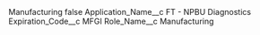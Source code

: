<?xml version="1.0" encoding="UTF-8"?>
<CustomMetadata xmlns="http://soap.sforce.com/2006/04/metadata" xmlns:xsi="http://www.w3.org/2001/XMLSchema-instance" xmlns:xsd="http://www.w3.org/2001/XMLSchema">
    <label>Manufacturing</label>
    <protected>false</protected>
    <values>
        <field>Application_Name__c</field>
        <value xsi:type="xsd:string">FT - NPBU Diagnostics</value>
    </values>
    <values>
        <field>Expiration_Code__c</field>
        <value xsi:type="xsd:string">MFGI</value>
    </values>
    <values>
        <field>Role_Name__c</field>
        <value xsi:type="xsd:string">Manufacturing</value>
    </values>
</CustomMetadata>
